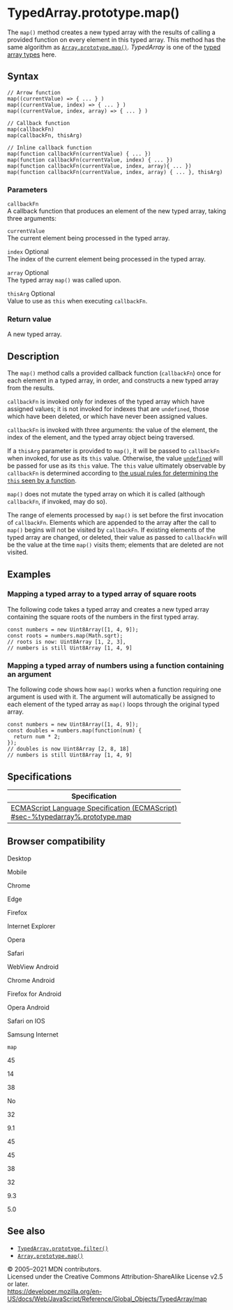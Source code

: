 TypedArray.prototype.map()
==========================

The `map()` method creates a new typed array with the results of calling a provided function on every element in this typed array. This method has the same algorithm as [`Array.prototype.map()`](../array/map)*.* *TypedArray* is one of the [typed array types](../typedarray#typedarray_objects) here.

Syntax
------

    // Arrow function
    map((currentValue) => { ... } )
    map((currentValue, index) => { ... } )
    map((currentValue, index, array) => { ... } )

    // Callback function
    map(callbackFn)
    map(callbackFn, thisArg)

    // Inline callback function
    map(function callbackFn(currentValue) { ... })
    map(function callbackFn(currentValue, index) { ... })
    map(function callbackFn(currentValue, index, array){ ... })
    map(function callbackFn(currentValue, index, array) { ... }, thisArg)

### Parameters

`callbackFn`  
A callback function that produces an element of the new typed array, taking three arguments:

`currentValue`  
The current element being processed in the typed array.

 `index` <span class="badge inline optional">Optional</span>   
The index of the current element being processed in the typed array.

 `array` <span class="badge inline optional">Optional</span>   
The typed array `map()` was called upon.

 `thisArg` <span class="badge inline optional">Optional</span>   
Value to use as `this` when executing `callbackFn`.

### Return value

A new typed array.

Description
-----------

The `map()` method calls a provided callback function (`callbackFn`) once for each element in a typed array, in order, and constructs a new typed array from the results.

`callbackFn` is invoked only for indexes of the typed array which have assigned values; it is not invoked for indexes that are `undefined`, those which have been deleted, or which have never been assigned values.

`callbackFn` is invoked with three arguments: the value of the element, the index of the element, and the typed array object being traversed.

If a `thisArg` parameter is provided to `map()`, it will be passed to `callbackFn` when invoked, for use as its `this` value. Otherwise, the value [`undefined`](../undefined) will be passed for use as its `this` value. The `this` value ultimately observable by `callbackFn` is determined according to [the usual rules for determining the `this` seen by a function](../../operators/this).

`map()` does not mutate the typed array on which it is called (although `callbackFn`, if invoked, may do so).

The range of elements processed by `map()` is set before the first invocation of `callbackFn`. Elements which are appended to the array after the call to `map()` begins will not be visited by `callbackFn`. If existing elements of the typed array are changed, or deleted, their value as passed to `callbackFn` will be the value at the time `map()` visits them; elements that are deleted are not visited.

Examples
--------

### Mapping a typed array to a typed array of square roots

The following code takes a typed array and creates a new typed array containing the square roots of the numbers in the first typed array.

    const numbers = new Uint8Array([1, 4, 9]);
    const roots = numbers.map(Math.sqrt);
    // roots is now: Uint8Array [1, 2, 3],
    // numbers is still Uint8Array [1, 4, 9]

### Mapping a typed array of numbers using a function containing an argument

The following code shows how `map()` works when a function requiring one argument is used with it. The argument will automatically be assigned to each element of the typed array as `map()` loops through the original typed array.

    const numbers = new Uint8Array([1, 4, 9]);
    const doubles = numbers.map(function(num) {
      return num * 2;
    });
    // doubles is now Uint8Array [2, 8, 18]
    // numbers is still Uint8Array [1, 4, 9]

Specifications
--------------

<table><thead><tr class="header"><th>Specification</th></tr></thead><tbody><tr class="odd"><td><a href="#">ECMAScript Language Specification (ECMAScript)<br />
<span class="small">#sec-%typedarray%.prototype.map</span></a></td></tr></tbody></table>

Browser compatibility
---------------------

Desktop

Mobile

Chrome

Edge

Firefox

Internet Explorer

Opera

Safari

WebView Android

Chrome Android

Firefox for Android

Opera Android

Safari on IOS

Samsung Internet

`map`

45

14

38

No

32

9.1

45

45

38

32

9.3

5.0

See also
--------

-   [`TypedArray.prototype.filter()`](filter)
-   [`Array.prototype.map()`](../array/map)

© 2005–2021 MDN contributors.  
Licensed under the Creative Commons Attribution-ShareAlike License v2.5 or later.  
<a href="https://developer.mozilla.org/en-US/docs/Web/JavaScript/Reference/Global_Objects/TypedArray/map" class="_attribution-link">https://developer.mozilla.org/en-US/docs/Web/JavaScript/Reference/Global_Objects/TypedArray/map</a>
